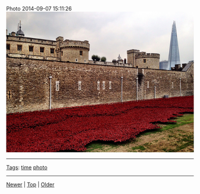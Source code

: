 <!--
title: Photo 2014-09-07 15
date: 2020-06-28T14:55:35.546Z
tags: time, photo
-->








Photo 2014-09-07 15:11:26
![](96882209022-0.jpg)

<!--BOTTOM-POST-NAVIGATION-->
---

[Tags](tags.md): [time](tag-time.md) [photo](tag-photo.md)

---

[Newer](96803638862.md) | [Top](index.md) | [Older](97387216287.md)